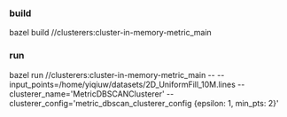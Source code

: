 ### build

bazel build //clusterers:cluster-in-memory-metric_main

### run

bazel run //clusterers:cluster-in-memory-metric_main -- --input_points=/home/yiqiuw/datasets/2D_UniformFill_10M.lines --clusterer_name='MetricDBSCANClusterer' --clusterer_config='metric_dbscan_clusterer_config {epsilon: 1, min_pts: 2}'
